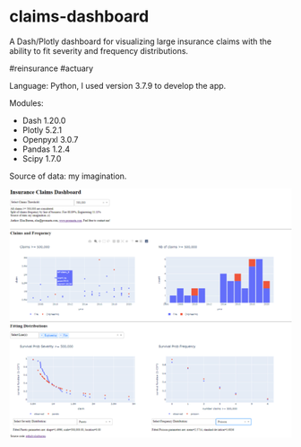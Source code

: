 # claims-dashboard
A Dash/Plotly dashboard for visualizing large insurance claims with the ability to fit severity and frequency distributions.

#reinsurance #actuary

Language: Python, I used version 3.7.9 to develop the app.

Modules:
<ul>
  <li>Dash 1.20.0</li>
  <li>Plotly 5.2.1</li>
  <li>Openpyxl 3.0.7</li>
  <li>Pandas 1.2.4</li>
  <li>Scipy 1.7.0</li>
 </ul>

Source of data: my imagination.

<img src='https://raw.githubusercontent.com/elsaburren/claims-dashboard/main/images/claims_dashboard.png' alt='claims dashboard preview'>
